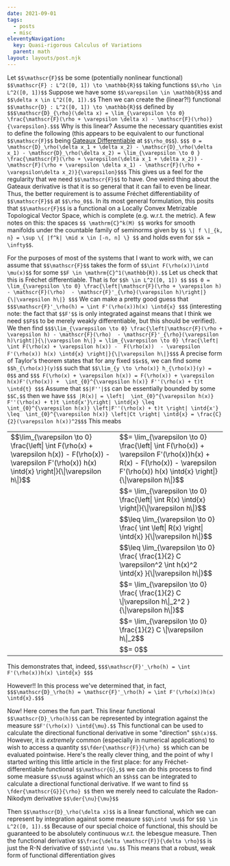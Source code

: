 ```yaml
---
date: 2021-09-01
tags:
  - posts
  - misc
eleventyNavigation:
  key: Quasi-rigorous Calculus of Variations
  parent: math
layout: layouts/post.njk
---
```





Let `$$\mathscr{F}$$` be some (potentially nonlinear functional) `$$\mathscr{F} : L^2([0, 1]) \to \mathbb{R}$$` 
taking functions `$$\rho \in L^2([0, 1])$$`  Suppose we have some `$$\varepsilon \in \mathbb{R}$$` and `$$\delta x \in L^2([0, 1]).$$` Then we can create the (linear?!) functional `$$\mathscr{D} : L^2([0, 1]) \to \mathbb{R}$$` defined by `$$$\mathscr{D}_{\rho}(\delta x) = \lim_{\varepsilon \to 0} \frac{\mathscr{F}(\rho + \varepsilon \delta x) - \mathscr{F}(\rho)}{\varepsilon}.$$$` Why is this linear?
Assume the necessary quantities exist to define the following (this appears to be equivalent to our functional `$$\mathscr{F}$$` being [Gateaux Differentiable](https://en.wikipedia.org/wiki/Gateaux_derivative) at `$$\rho_0$$`). 
`$$$ 0 = \mathscr{D}_\rho(\delta x_1 + \delta x_2) - \mathscr{D}_\rho(\delta x_1) - \mathscr{D}_\rho(\delta x_2) = \lim_{\varepsilon \to 0 } \frac{\mathscr{F}(\rho + \varepsilon(\delta x_1 + \delta x_2)) - \mathscr{F}(\rho + \varepsilon \delta x_1) - \mathscr{F}(\rho + \varepsilon\delta x_2)}{\varepsilon}$$$`
This gives us a feel for the regularity that we need `$$\mathscr{F}$$` to have. One weird thing about the Gateaux derivative is that
it is so general that it can fail to even be linear. Thus, the better requirement is to assume Fréchet differentiability of `$$\mathscr{F}$$` at `$$\rho_0$$`.
In its most general formulation, this posits that `$$\mathscr{F}$$` is a functional on a Locally Convex Metrizable Topological Vector Space, which is complete (e.g. w.r.t. the metric).
A few notes on this: the spaces `$$ \mathrm{C}^k(M) $$` works for smooth manifolds under the countable family of 
seminorms given by `$$ \| f \|_{k, n} = \sup \{ |f^k| \mid x \in [-n, n] \} $$` and holds even for `$$k = \infty$$`. 


For the purposes of most of the systems that I want to work with, we can assume that `$$\mathscr{F}$$` 
takes the form of `$$\int F(\rho(x))\intd \mu(x)$$` for some 
`$$F \in \mathrm{C}^1(\mathbb{R}).$$` 
Let us check that this is Fréchet differentiable. 
That is for `$$h \in L^2([0, 1]) $$`
`$$$ 0 = \lim_{\varepsilon \to 0} \frac{\left|\mathscr{F}(\rho + \varepsilon h) - \mathscr{F}(\rho)  - \mathscr{F}'_{\rho}(\varepsilon h)\right|}{\|\varepsilon h\|} $$$`
We can make a pretty good guess that 
`$$$\mathscr{F}'_\rho(h) = \int F'(\rho(x))h(x) \intd{x} $$$`
(interesting note: the fact that `$$F'$$` is only integrated against means that I think we need `$$F$$` to be merely weakly differentiable,
but this should be verified). We then find
`$$$\lim_{\varepsilon \to 0} \frac{\left|\mathscr{F}(\rho + \varepsilon h) - \mathscr{F}(\rho)  - \mathscr{F}'_{\rho}(\varepsilon h)\right|}{\|\varepsilon h\|} = \lim_{\varepsilon \to 0} \frac{\left| \int F(\rho(x) + \varepsilon h(x)) -  F(\rho(x))  - \varepsilon F'(\rho(x)) h(x) \intd{x} \right|}{\|\varepsilon h\|}$$$`
A precise form of Taylor's theorem states that for any fixed `$$x$$`, we can find some `$$h_{\rho(x)}(y)$$` such that `$$\lim_{y \to \rho(x)} h_{\rho(x)}(y) = 0$$` and 
`$$$ F(\rho(x) + \varepsilon h(x)) = F(\rho(x)) + \varepsilon h(x)F'(\rho(x)) +  \int_{0}^{\varepsilon h(x)} F''(\rho(x) + t)t \intd{t} $$$`
Assume that `$$|F''|$$` can be essentially bounded by some `$$C,$$` then we have 
`$$$ |R(x)| = \left|  \int_{0}^{\varepsilon h(x)} F''(\rho(x) + t)t \intd{x'}\right| \intd{x} \leq  \int_{0}^{\varepsilon h(x)} \left|F''(\rho(x) + t)t \right| \intd{x'}  \leq  \int_{0}^{\varepsilon h(x)} \left|Ct \right| \intd{x} = \frac{C}{2}(\varepsilon h(x))^2$$$`
This meabs 
<table class="eqn">
  <tr>
    <td>$$\lim_{\varepsilon \to 0} \frac{\left| \int F(\rho(x) + \varepsilon h(x)) -  F(\rho(x))  - \varepsilon F'(\rho(x)) h(x) \intd{x} \right|}{\|\varepsilon h\|}$$</td><td>$$= \lim_{\varepsilon \to 0} \frac{\left| \int F(\rho(x)) + \varepsilon F'(\rho(x))h(x) + R(x) -  F(\rho(x))  - \varepsilon F'(\rho(x)) h(x) \intd{x} \right|}{\|\varepsilon h\|}$$</td>
  </tr>
  <tr>
    <td></td><td>$$= \lim_{\varepsilon \to 0} \frac{\left| \int  R(x)  \intd{x} \right|}{\|\varepsilon h\|}$$</td>
  </tr>
  <tr>
    <td></td><td>$$\leq \lim_{\varepsilon \to 0} \frac{ \int \left| R(x) \right| \intd{x} }{\|\varepsilon h\|}$$</td>
  </tr>
  <tr>
    <td></td><td>$$\leq \lim_{\varepsilon \to 0} \frac{ \frac{1}{2} C \varepsilon^2 \int h(x)^2 \intd{x} }{\|\varepsilon h\|}$$</td>
  </tr>
  <tr>
    <td></td><td>$$= \lim_{\varepsilon \to 0} \frac{ \frac{1}{2} C  \|\varepsilon h\|_2^2 }{\|\varepsilon h\|}$$</td>
  </tr>
  <tr>
    <td></td><td>$$= \lim_{\varepsilon \to 0} \frac{1}{2} C  \|\varepsilon h\|_2$$</td>
  </tr>
  <tr>
    <td></td><td>$$= 0$$</td>
  </tr>
</table>

This demonstrates that, indeed, 
`$$$\mathscr{F}'_\rho(h) = \int F'(\rho(x))h(x) \intd{x} $$$`


However!! In this process we've determined that, in fact, 
`$$$\mathscr{D}_\rho(h) = \mathscr{F}'_\rho(h) = \int F'(\rho(x))h(x) \intd{x}.$$$`

Now! Here comes the fun part. This linear functional `$$\mathscr{D}_\rho(h)$$` can be represented by
integration against the measure `$$F'(\rho(x)) \intd{\mu}.$$` This functional can be used to calculate the directional
functional derivative in some "direction" `$$h(x)$$`. However, it is _extremely_ common (especially in numerical applications) to
wish to access a quantity `$$\fder{\mathscr{F}}{\rho} $$` which can be evaluated pointwise.
Here's the really clever thing, and the point of why I started writing this little article in the first place:
for any Fréchet-differentiable functional `$$\mathscr{G},$$` we can do this process to find some measure `$$\nu$$` 
against which an `$$h$$` can be integrated to calculate a directional functional derivative. If we want to find `$$ \fder{\mathscr{G}}{\rho} $$`
then we merely need to calculate the Radon-Nikodym derivative `$$\der{\nu}{\mu}$$`


Then `$$\mathscr{D}_\rho(\delta x)$$` is a linear functional, which we can represent by integration against some measure `$$Q\intd \mu$$` for `$$Q \in L^2([0, 1]).$$` Because of our special choice of functional, this should be guaranteed to be absolutely continuous w.r.t. the lebesgue measure. 
Then the functional derivative `$$\frac{\delta \mathscr{F}}{\delta \rho}$$` is just the R-N derivative of `$$Q\intd \mu.$$` This means that a robust, weak form of functional differentiation gives 